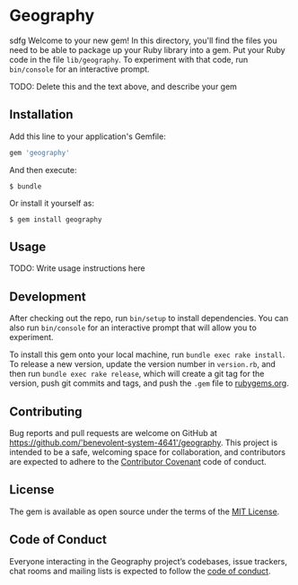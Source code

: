 # Geography
sdfg
Welcome to your new gem! In this directory, you'll find the files you need to be able to package up your Ruby library into a gem. Put your Ruby code in the file `lib/geography`. To experiment with that code, run `bin/console` for an interactive prompt.

TODO: Delete this and the text above, and describe your gem

## Installation

Add this line to your application's Gemfile:

```ruby
gem 'geography'
```

And then execute:

    $ bundle

Or install it yourself as:

    $ gem install geography

## Usage

TODO: Write usage instructions here

## Development

After checking out the repo, run `bin/setup` to install dependencies. You can also run `bin/console` for an interactive prompt that will allow you to experiment.

To install this gem onto your local machine, run `bundle exec rake install`. To release a new version, update the version number in `version.rb`, and then run `bundle exec rake release`, which will create a git tag for the version, push git commits and tags, and push the `.gem` file to [rubygems.org](https://rubygems.org).

## Contributing

Bug reports and pull requests are welcome on GitHub at https://github.com/'benevolent-system-4641'/geography. This project is intended to be a safe, welcoming space for collaboration, and contributors are expected to adhere to the [Contributor Covenant](http://contributor-covenant.org) code of conduct.

## License

The gem is available as open source under the terms of the [MIT License](https://opensource.org/licenses/MIT).

## Code of Conduct

Everyone interacting in the Geography project’s codebases, issue trackers, chat rooms and mailing lists is expected to follow the [code of conduct](https://github.com/'benevolent-system-4641'/geography/blob/master/CODE_OF_CONDUCT.md).
